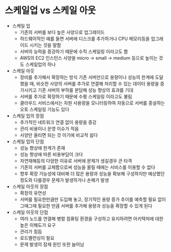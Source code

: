 # 스케일업 vs 스케일 아웃

- 스케일 업
    - 기존의 서버를 보다 높은 사양으로 업그레이드
    - 하드웨어적인 예를 들면 서버에 디스크를 추가하거나 CPU 메모리등을 업그레이드 시키는 것을 말함
    - 서버의 능력을 증강하기 때문에 수직 스케일링 이라고도 함
    - AWS의 EC2 인스턴스 사양을 micro -> small -> medium 등으로 높이는 것도 스케일업의 하나
- 스케일 아웃
    - 장비를 추가해서 확장하는 방식
    기존 서버만으로 용량이나 성능의 한계에 도달했을 때, 비슷한 사양의 서버를 추가로 연결해 처리할 수 있는 데이터 용량을 증가시키고 기존 서버의 부하를 분담해 성능 향상의 효과를 기대
    - 서버를 추가로 확장하기 때문에 수평 스케일링 이라고도 불림
    - 클라우드 서비스에서는 자원 사용량을 모니터링하여 자동으로 서버를 증설하는 오토 스케일링 기능도 있다
- 스케일 업의 장점
    - 추가적인 네트워크 연결 없이 용량을 증강
    - 관리 비용이나 운영 이슈가 적음
    - 사양만 올리면 되는 것 이기에 비교적 쉽다
- 스케일 업의 단점
    - 성능 향상에 한계가 존재
    - 성능 향상에 따른 비용부담이 크다
    - 자연재해등의 다양한 이유로 서버에 문제가 생길경우 큰 타격
    - 기존의 서버를 교체함으로써 성능을 올릴 때에는 서비스를 이용할 수 없다
    - 향후 확장 가능성에 대비해 더 많은 용량과 성능을 확보해 구성하지만 예상했던 정도와 다를경우 문제가 발생하거나 손해가 발생
- 스케일 아웃의 장점
    - 확장의 유연성
    - 서버를 필요한만큼만 도입해 놓고, 장기적인 용량 증가 추이를 예측할 필요 없이 그때그때 필요한 만큼 서버를 추가해 용량과 성능을 확장할 수 있게 된다
- 스케일 아웃의 단점
    - 여러 노드를 연결해 병렬 컴퓨팅 환경을 구성하고 유지하려면 아키텍처에 대한 높은 이해도가 요구
    - 관리가 힘듬
    - 로드밸런싱이 필요
    - 문제 발생의 잠재 원인 또한 늘어남
